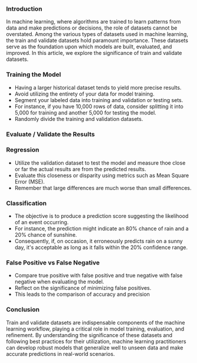### Introduction
In machine learning, where algorithms are trained to learn patterns from data and make predictions or decisions, the role of datasets cannot be overstated. Among the various types of datasets used in machine learning, the train and validate datasets hold paramount importance. These datasets serve as the foundation upon which models are built, evaluated, and improved. In this article, we explore the significance of train and validate datasets.

### Training the Model
  +  Having a larger historical dataset tends to yield more precise results.
  +  Avoid utilizing the entirety of your data for model training.
  +  Segment your labeled data into training and validation or testing sets.
  +  For instance, if you have 10,000 rows of data, consider splitting it into 5,000 for training and another 5,000 for testing the model.
  +  Randomly divide the training and validation datasets.

### Evaluate / Validate the Results

### Regression
  +  Utilize the validation dataset to test the model and measure thoe close or far the actual results are from the predicted results.
  +  Evaluate this closeness or disparity using metrics such as Mean Square Error (MSE).
  +  Remember that large differences are much worse than small differences.
    
### Classification
  +  The objective is to produce a prediction score suggesting the likelihood of an event occurring.
  +  For instance, the prediction might indicate an 80% chance of rain and a 20% chance of sunshine.
  +  Consequently, if, on occasion, it erroneously predicts rain on a sunny day, it's acceptable as long as it falls within the 20% confidence range.

### False Positive vs False Negative
  +  Compare true positive with false positive and true negative with false negative when evaluating the model. 
  +  Reflect on the significance of minimizing false positives.
  +  This leads to the comparison of accuracy and precision

### Conclusion
Train and validate datasets are indispensable components of the machine learning workflow, playing a critical role in model training, evaluation, and refinement. By understanding the significance of these datasets and following best practices for their utilization, machine learning practitioners can develop robust models that generalize well to unseen data and make accurate predictions in real-world scenarios.
